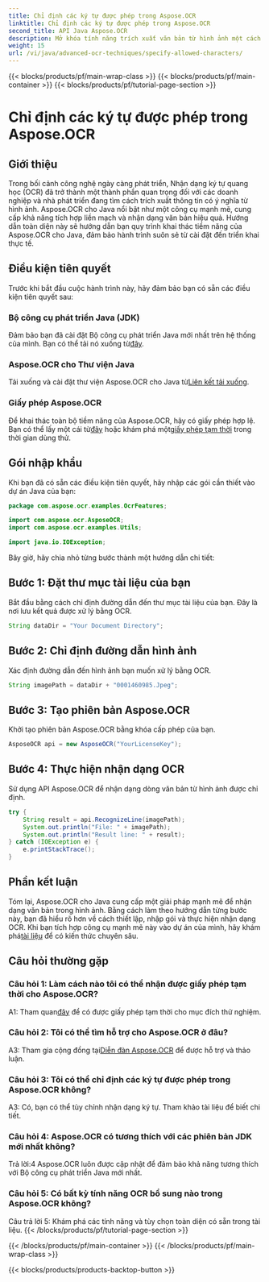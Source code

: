```yaml
---
title: Chỉ định các ký tự được phép trong Aspose.OCR
linktitle: Chỉ định các ký tự được phép trong Aspose.OCR
second_title: API Java Aspose.OCR
description: Mở khóa tính năng trích xuất văn bản từ hình ảnh một cách liền mạch với Aspose.OCR cho Java. Hãy làm theo hướng dẫn từng bước của chúng tôi để tích hợp hiệu quả.
weight: 15
url: /vi/java/advanced-ocr-techniques/specify-allowed-characters/
---
```


{{< blocks/products/pf/main-wrap-class >}}
{{< blocks/products/pf/main-container >}}
{{< blocks/products/pf/tutorial-page-section >}}

# Chỉ định các ký tự được phép trong Aspose.OCR

## Giới thiệu

Trong bối cảnh công nghệ ngày càng phát triển, Nhận dạng ký tự quang học (OCR) đã trở thành một thành phần quan trọng đối với các doanh nghiệp và nhà phát triển đang tìm cách trích xuất thông tin có ý nghĩa từ hình ảnh. Aspose.OCR cho Java nổi bật như một công cụ mạnh mẽ, cung cấp khả năng tích hợp liền mạch và nhận dạng văn bản hiệu quả. Hướng dẫn toàn diện này sẽ hướng dẫn bạn quy trình khai thác tiềm năng của Aspose.OCR cho Java, đảm bảo hành trình suôn sẻ từ cài đặt đến triển khai thực tế.

## Điều kiện tiên quyết

Trước khi bắt đầu cuộc hành trình này, hãy đảm bảo bạn có sẵn các điều kiện tiên quyết sau:

### Bộ công cụ phát triển Java (JDK)

 Đảm bảo bạn đã cài đặt Bộ công cụ phát triển Java mới nhất trên hệ thống của mình. Bạn có thể tải nó xuống từ[đây](https://www.oracle.com/java/technologies/javase-downloads.html).

### Aspose.OCR cho Thư viện Java

 Tải xuống và cài đặt thư viện Aspose.OCR cho Java từ[Liên kết tải xuống](https://releases.aspose.com/ocr/java/).

### Giấy phép Aspose.OCR

 Để khai thác toàn bộ tiềm năng của Aspose.OCR, hãy có giấy phép hợp lệ. Bạn có thể lấy một cái từ[đây](https://purchase.aspose.com/buy) hoặc khám phá một[giấy phép tạm thời](https://purchase.aspose.com/temporary-license/) trong thời gian dùng thử.

## Gói nhập khẩu

Khi bạn đã có sẵn các điều kiện tiên quyết, hãy nhập các gói cần thiết vào dự án Java của bạn:

```java
package com.aspose.ocr.examples.OcrFeatures;

import com.aspose.ocr.AsposeOCR;
import com.aspose.ocr.examples.Utils;

import java.io.IOException;
```

Bây giờ, hãy chia nhỏ từng bước thành một hướng dẫn chi tiết:

## Bước 1: Đặt thư mục tài liệu của bạn

Bắt đầu bằng cách chỉ định đường dẫn đến thư mục tài liệu của bạn. Đây là nơi lưu kết quả được xử lý bằng OCR.

```java
String dataDir = "Your Document Directory";
```

## Bước 2: Chỉ định đường dẫn hình ảnh

Xác định đường dẫn đến hình ảnh bạn muốn xử lý bằng OCR.

```java
String imagePath = dataDir + "0001460985.Jpeg";
```

## Bước 3: Tạo phiên bản Aspose.OCR

Khởi tạo phiên bản Aspose.OCR bằng khóa cấp phép của bạn.

```java
AsposeOCR api = new AsposeOCR("YourLicenseKey");
```

## Bước 4: Thực hiện nhận dạng OCR

Sử dụng API Aspose.OCR để nhận dạng dòng văn bản từ hình ảnh được chỉ định.

```java
try {
    String result = api.RecognizeLine(imagePath);
    System.out.println("File: " + imagePath);
    System.out.println("Result line: " + result);
} catch (IOException e) {
    e.printStackTrace();
}
```

## Phần kết luận

 Tóm lại, Aspose.OCR cho Java cung cấp một giải pháp mạnh mẽ để nhận dạng văn bản trong hình ảnh. Bằng cách làm theo hướng dẫn từng bước này, bạn đã hiểu rõ hơn về cách thiết lập, nhập gói và thực hiện nhận dạng OCR. Khi bạn tích hợp công cụ mạnh mẽ này vào dự án của mình, hãy khám phá[tài liệu](https://reference.aspose.com/ocr/java/) để có kiến thức chuyên sâu.

## Câu hỏi thường gặp

### Câu hỏi 1: Làm cách nào tôi có thể nhận được giấy phép tạm thời cho Aspose.OCR?

 A1: Tham quan[đây](https://purchase.aspose.com/temporary-license/) để có được giấy phép tạm thời cho mục đích thử nghiệm.

### Câu hỏi 2: Tôi có thể tìm hỗ trợ cho Aspose.OCR ở đâu?

 A3: Tham gia cộng đồng tại[Diễn đàn Aspose.OCR](https://forum.aspose.com/c/ocr/16) để được hỗ trợ và thảo luận.

### Câu hỏi 3: Tôi có thể chỉ định các ký tự được phép trong Aspose.OCR không?

A3: Có, bạn có thể tùy chỉnh nhận dạng ký tự. Tham khảo tài liệu để biết chi tiết.

### Câu hỏi 4: Aspose.OCR có tương thích với các phiên bản JDK mới nhất không?

Trả lời:4 Aspose.OCR luôn được cập nhật để đảm bảo khả năng tương thích với Bộ công cụ phát triển Java mới nhất.

### Câu hỏi 5: Có bất kỳ tính năng OCR bổ sung nào trong Aspose.OCR không?

Câu trả lời 5: Khám phá các tính năng và tùy chọn toàn diện có sẵn trong tài liệu.
{{< /blocks/products/pf/tutorial-page-section >}}

{{< /blocks/products/pf/main-container >}}
{{< /blocks/products/pf/main-wrap-class >}}

{{< blocks/products/products-backtop-button >}}
